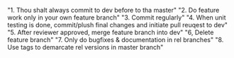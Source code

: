 "1. Thou shalt always commit to dev before to tha master" 
"2. Do feature work only in your own feature branch" 
"3. Commit regularly" 
"4. When unit testing is done, commit/plush final changes and initiate pull reuqest to dev" 
"5. After reviewer approved, merge feature branch into dev" 
"6, Delete feature branch" 
"7. Only do bugfixes & documentation in rel branches" 
"8. Use tags to demarcate rel versions in master branch" 
